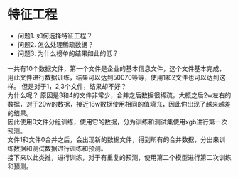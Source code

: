 # 特征工程
+ 问题1. 如何选择特征工程？
+ 问题2. 怎么处理稀疏数据？
+ 问题3. 为什么榜单的结果如此的低？

一共有10个数据文件，第一个文件是企业的基本信息文件，这个文件基本完成，用此文件进行数据训练，结果可以达到50070等等，使用1和2文件也可以达到这样。
但是对于1，2,3个文件，结果却不好？     
为什么呢？
原因是3和4的文件非常少，合并之后数据很稀疏，大概之后2w左右的数据，对于20w的数据，接近18w数据使用相同的值填充，因此你出现了越来越差的结果。      
因此使用0文件分组训练，使用它的数据，分为训练和测试集使用xgb进行第一次预测。    
文件1和文件0合并之后，会出现新的数据文件，得到所有的合并数据，分出来训练数据和测试数据进行训练和预测。    
接下来以此类推，进行训练，对于有重复的预测，使用第二个模型进行第二次训练和预测。
